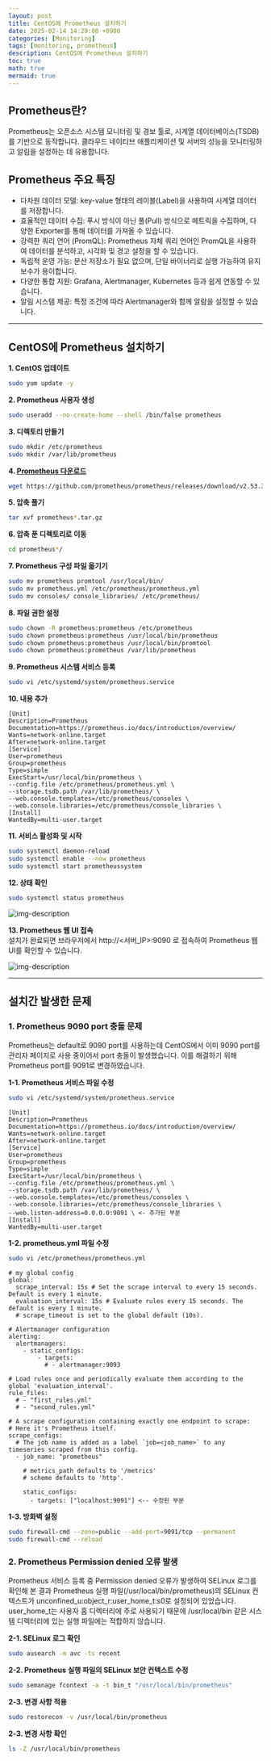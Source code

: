 ```yaml
---
layout: post
title: CentOS에 Prometheus 설치하기
date: 2025-02-14 14:29:00 +0900
categories: [Monitoring]
tags: [monitoring, prometheus]
description: CentOS에 Prometheus 설치하기
toc: true
math: true
mermaid: true
---
```

## Prometheus란?
Prometheus는 오픈소스 시스템 모니터링 및 경보 툴로, 시계열 데이터베이스(TSDB)를 기반으로 동작합니다. 
클라우드 네이티브 애플리케이션 및 서버의 성능을 모니터링하고 알림을 설정하는 데 유용합니다.

## Prometheus 주요 특징
- 다차원 데이터 모델: key-value 형태의 레이블(Label)을 사용하여 시계열 데이터를 저장합니다.
- 효율적인 데이터 수집: 푸시 방식이 아닌 풀(Pull) 방식으로 메트릭을 수집하며, 다양한 Exporter를 통해 데이터를 가져올 수 있습니다.
- 강력한 쿼리 언어 (PromQL): Prometheus 자체 쿼리 언어인 PromQL을 사용하여 데이터를 분석하고, 시각화 및 경고 설정을 할 수 있습니다.
- 독립적 운영 가능: 분산 저장소가 필요 없으며, 단일 바이너리로 실행 가능하여 유지보수가 용이합니다.
- 다양한 통합 지원: Grafana, Alertmanager, Kubernetes 등과 쉽게 연동할 수 있습니다.
- 알림 시스템 제공: 특정 조건에 따라 Alertmanager와 함께 알람을 설정할 수 있습니다.

---
## CentOS에 Prometheus 설치하기

**1. CentOS 업데이트**
```bash
sudo yum update -y
```

**2. Prometheus 사용자 생성**
```bash
sudo useradd --no-create-home --shell /bin/false prometheus
```
**3. 디렉토리 만들기**
```bash
sudo mkdir /etc/prometheus
sudo mkdir /var/lib/prometheus
```

**4. [Prometheus 다운로드](https://prometheus.io/download/)**
```bash
wget https://github.com/prometheus/prometheus/releases/download/v2.53.3/prometheus-2.53.3.linux-amd64.tar.gz
```

**5. 압축 풀기**
```bash
tar xvf prometheus*.tar.gz
```

**6. 압축 푼 디렉토리로 이동**
```bash
cd prometheus*/
```

**7. Prometheus 구성 파일 옮기기**
```bash
sudo mv prometheus promtool /usr/local/bin/
sudo mv prometheus.yml /etc/prometheus/prometheus.yml
sudo mv consoles/ console_libraries/ /etc/prometheus/
```

**8. 파일 권한 설정**
```bash
sudo chown -R prometheus:prometheus /etc/prometheus
sudo chown prometheus:prometheus /usr/local/bin/prometheus
sudo chown prometheus:prometheus /usr/local/bin/promtool
sudo chown prometheus:prometheus /var/lib/prometheus
```

**9. Prometheus 시스템 서비스 등록**
```bash
sudo vi /etc/systemd/system/prometheus.service
```

**10. 내용 추가**
```text
[Unit]
Description=Prometheus
Documentation=https://prometheus.io/docs/introduction/overview/
Wants=network-online.target
After=network-online.target
[Service]
User=prometheus
Group=prometheus
Type=simple
ExecStart=/usr/local/bin/prometheus \
--config.file /etc/prometheus/prometheus.yml \
--storage.tsdb.path /var/lib/prometheus/ \
--web.console.templates=/etc/prometheus/consoles \
--web.console.libraries=/etc/prometheus/console_libraries \
[Install]
WantedBy=multi-user.target
```

**11. 서비스 활성화 및 시작**
```bash
sudo systemctl daemon-reload
sudo systemctl enable --now prometheus
sudo systemctl start prometheussystem
```

**12. 상태 확인**
```bash
sudo systemctl status prometheus
```
![img-description](/assets/img/post/monitoring/prometheus/서비스상태확인.png)

**13. Prometheus 웹 UI 접속**
<br>
설치가 완료되면 브라우저에서 http://<서버_IP>:9090 로 접속하여 Prometheus 웹 UI를 확인할 수 있습니다.

![img-description](/assets/img/post/monitoring/prometheus/설치완료.png)

---
## 설치간 발생한 문제
### 1. Prometheus 9090 port 충돌 문제
Prometheus는 default로 9090 port를 사용하는데 CentOS에서 이미 9090 port를 관리자 페이지로 사용 중이어서 port 충돌이 발생했습니다.
이를 해결하기 위해 Prometheus port를 9091로 변경하였습니다.

**1-1. Prometheus 서비스 파일 수정**
```bash
sudo vi /etc/systemd/system/prometheus.service
```
```text
[Unit]
Description=Prometheus
Documentation=https://prometheus.io/docs/introduction/overview/
Wants=network-online.target
After=network-online.target
[Service]
User=prometheus
Group=prometheus
Type=simple
ExecStart=/usr/local/bin/prometheus \
--config.file /etc/prometheus/prometheus.yml \
--storage.tsdb.path /var/lib/prometheus/ \
--web.console.templates=/etc/prometheus/consoles \
--web.console.libraries=/etc/prometheus/console_libraries \
--web.listen-address=0.0.0.0:9091 \ <- 추가된 부분
[Install]
WantedBy=multi-user.target
```

**1-2. prometheus.yml 파일 수정**
```bash
sudo vi /etc/prometheus/prometheus.yml
```
```text
# my global config
global:
  scrape_interval: 15s # Set the scrape interval to every 15 seconds. Default is every 1 minute.
  evaluation_interval: 15s # Evaluate rules every 15 seconds. The default is every 1 minute.
  # scrape_timeout is set to the global default (10s).

# Alertmanager configuration
alerting:
  alertmanagers:
    - static_configs:
        - targets:
          # - alertmanager:9093

# Load rules once and periodically evaluate them according to the global 'evaluation_interval'.
rule_files:
  # - "first_rules.yml"
  # - "second_rules.yml"

# A scrape configuration containing exactly one endpoint to scrape:
# Here it's Prometheus itself.
scrape_configs:
  # The job name is added as a label `job=<job_name>` to any timeseries scraped from this config.
  - job_name: "prometheus"

    # metrics_path defaults to '/metrics'
    # scheme defaults to 'http'.

    static_configs:
      - targets: ["localhost:9091"] <-- 수정된 부분
```

**1-3. 방화벽 설정**
```bash
sudo firewall-cmd --zone=public --add-port=9091/tcp --permanent
sudo firewall-cmd --reload
```

### 2. Prometheus Permission denied 오류 발생
Prometheus 서비스 등록 중 Permission denied 오류가 발생하여 SELinux 로그를 확인해 본 결과
Prometheus 실행 파일(/usr/local/bin/prometheus)의 SELinux 컨텍스트가
unconfined_u:object_r:user_home_t:s0로 설정되어 있었습니다.
user_home_t는 사용자 홈 디렉터리에 주로 사용되기 때문에
/usr/local/bin 같은 시스템 디렉터리에 있는 실행 파일에는 적합하지 않습니다.

**2-1. SELinux 로그 확인**
```bash
sudo ausearch -m avc -ts recent
```

**2-2. Prometheus 실행 파일의 SELinux 보안 컨텍스트 수정**
```bash
sudo semanage fcontext -a -t bin_t "/usr/local/bin/prometheus"
```

**2-3. 변경 사항 적용**
```bash
sudo restorecon -v /usr/local/bin/prometheus
```

**2-3. 변경 사항 확인**
```bash
ls -Z /usr/local/bin/prometheus 
```




